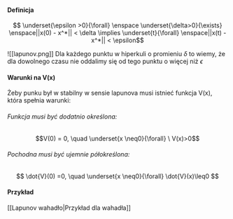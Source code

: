 #### Definicja
$$ \underset{\epsilon >0}{\forall} \enspace \underset{\delta>0}{\exists} \enspace||x(0) - x^*|| < \delta \implies \underset{t}{\forall} \enspace||x(t) - x^*|| < \epsilon$$

![[lapunov.png]]
Dla każdego punktu w hiperkuli o promieniu $\delta$ to wiemy, że dla dowolnego czasu nie oddalimy się od tego punktu o więcej niż $\epsilon$

#### Warunki na V(x)
Żeby punku był w stabilny w sensie lapunova musi istnieć funkcja V(x), która spełnia warunki:

###### Funkcja musi być dodatnio określona:
$$V(0) = 0, \quad \underset{x \neq0}{\forall} \ V(x)>0$$
###### Pochodna musi być ujemnie półokreślona:
$$ \dot{V}(0) =0, \quad \underset{x \neq0}{\forall} \dot{V}(x)\leq0 $$


#### Przykład
[[Lapunov wahadło|Przykład dla wahadła]]
